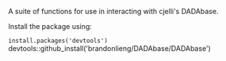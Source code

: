 A suite of functions for use in interacting with cjelli's DADAbase.

Install the package using:

`install.packages('devtools')
`devtools::github_install('brandonlieng/DADAbase/DADAbase')

